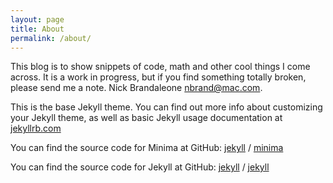 ```yaml
---
layout: page
title: About
permalink: /about/
---
```


This blog is to show snippets of code, math and other cool things
I come across.  It is a work in progress, but if you find something
totally broken, please send me a note. Nick Brandaleone <nbrand@mac.com>.

This is the base Jekyll theme. You can find out more info about customizing your Jekyll theme, as well as basic Jekyll usage documentation at [jekyllrb.com](https://jekyllrb.com/)

You can find the source code for Minima at GitHub:
[jekyll][jekyll-organization] /
[minima](https://github.com/jekyll/minima)

You can find the source code for Jekyll at GitHub:
[jekyll][jekyll-organization] /
[jekyll](https://github.com/jekyll/jekyll)


[jekyll-organization]: https://github.com/jekyll
